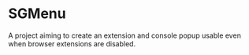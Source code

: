 <h1>SGMenu</h1>
<p>A project aiming to create an extension and console popup usable even when browser extensions are disabled.</p>
